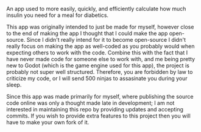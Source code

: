 An app used to more easily, quickly, and efficiently calculate how much insulin you need for a meal for diabetics.

This app was originally intended to just be made for myself, however close to the end of making the app I thought that I could make the app open-source. 
Since I didn't really intend for it to become open-source I didn't really focus on making the app as well-coded as you probably would when expecting others to work with the code.
Combine this with the fact that I have never made code for someone else to work with, and me being pretty new to Godot (which is the game engine used for this app),
the project is probably not super well structured. Therefore, you are forbidden by law to criticize my code, or I will send 500 ninjas to assasinate you during your sleep.

Since this app was made primarily for myself, where publishing the source code online was only a thought made late in development; I am not interested in maintaining this
repo by providing updates and accepting commits. If you wish to provide extra features to this project then you will have to make your own fork of it.
